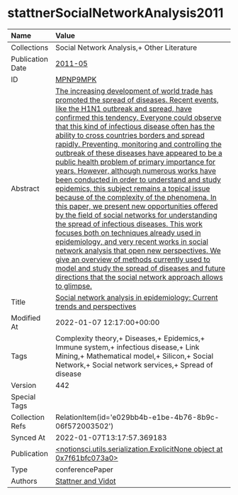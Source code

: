 # stattnerSocialNetworkAnalysis2011
| Name             | Value                                                                                                                                                                                                                                                                                                                                                                                                                                                                                                                                                                                                                                                                                                                                                                                                                                                                                                                                                                                                                                                                                                                                                                    |
|:-----------------|:-------------------------------------------------------------------------------------------------------------------------------------------------------------------------------------------------------------------------------------------------------------------------------------------------------------------------------------------------------------------------------------------------------------------------------------------------------------------------------------------------------------------------------------------------------------------------------------------------------------------------------------------------------------------------------------------------------------------------------------------------------------------------------------------------------------------------------------------------------------------------------------------------------------------------------------------------------------------------------------------------------------------------------------------------------------------------------------------------------------------------------------------------------------------------|
| Collections      | Social Network Analysis,+ Other Literature                                                                                                                                                                                                                                                                                                                                                                                                                                                                                                                                                                                                                                                                                                                                                                                                                                                                                                                                                                                                                                                                                                                               |
| Publication Date | [2011-05](<notionsci.utils.serialization.ExplicitNone object at 0x7f61bfc05850>)                                                                                                                                                                                                                                                                                                                                                                                                                                                                                                                                                                                                                                                                                                                                                                                                                                                                                                                                                                                                                                                                                         |
| ID               | [MPNP9MPK](<notionsci.utils.serialization.ExplicitNone object at 0x7f61bfc05970>)                                                                                                                                                                                                                                                                                                                                                                                                                                                                                                                                                                                                                                                                                                                                                                                                                                                                                                                                                                                                                                                                                        |
| Abstract         | [The increasing development of world trade has promoted the spread of diseases. Recent events, like the H1N1 outbreak and spread, have confirmed this tendency. Everyone could observe that this kind of infectious disease often has the ability to cross countries borders and spread rapidly. Preventing, monitoring and controlling the outbreak of these diseases have appeared to be a public health problem of primary importance for years. However, although numerous works have been conducted in order to understand and study epidemics, this subject remains a topical issue because of the complexity of the phenomena. In this paper, we present new opportunities offered by the field of social networks for understanding the spread of infectious diseases. This work focuses both on techniques already used in epidemiology, and very recent works in social network analysis that open new perspectives. We give an overview of methods currently used to model and study the spread of diseases and future directions that the social network approach allows to glimpse.](<notionsci.utils.serialization.ExplicitNone object at 0x7f61bfc05a90>) |
| Title            | [Social network analysis in epidemiology: Current trends and perspectives](<notionsci.utils.serialization.ExplicitNone object at 0x7f61bfc05bb0>)                                                                                                                                                                                                                                                                                                                                                                                                                                                                                                                                                                                                                                                                                                                                                                                                                                                                                                                                                                                                                        |
| Modified At      | 2022-01-07 12:17:00+00:00                                                                                                                                                                                                                                                                                                                                                                                                                                                                                                                                                                                                                                                                                                                                                                                                                                                                                                                                                                                                                                                                                                                                                |
| Tags             | Complexity theory,+ Diseases,+ Epidemics,+ Immune system,+ infectious disease,+ Link Mining,+ Mathematical model,+ Silicon,+ Social Network,+ Social network services,+ Spread of disease                                                                                                                                                                                                                                                                                                                                                                                                                                                                                                                                                                                                                                                                                                                                                                                                                                                                                                                                                                                |
| Version          | 442                                                                                                                                                                                                                                                                                                                                                                                                                                                                                                                                                                                                                                                                                                                                                                                                                                                                                                                                                                                                                                                                                                                                                                      |
| Special Tags     |                                                                                                                                                                                                                                                                                                                                                                                                                                                                                                                                                                                                                                                                                                                                                                                                                                                                                                                                                                                                                                                                                                                                                                          |
| Collection Refs  | RelationItem(id='e029bb4b-e1be-4b76-8b9c-06f572003502')                                                                                                                                                                                                                                                                                                                                                                                                                                                                                                                                                                                                                                                                                                                                                                                                                                                                                                                                                                                                                                                                                                                  |
| Synced At        | 2022-01-07T13:17:57.369183                                                                                                                                                                                                                                                                                                                                                                                                                                                                                                                                                                                                                                                                                                                                                                                                                                                                                                                                                                                                                                                                                                                                               |
| Publication      | [<notionsci.utils.serialization.ExplicitNone object at 0x7f61bfc073a0>](<notionsci.utils.serialization.ExplicitNone object at 0x7f61bfc073a0>)                                                                                                                                                                                                                                                                                                                                                                                                                                                                                                                                                                                                                                                                                                                                                                                                                                                                                                                                                                                                                           |
| Type             | conferencePaper                                                                                                                                                                                                                                                                                                                                                                                                                                                                                                                                                                                                                                                                                                                                                                                                                                                                                                                                                                                                                                                                                                                                                          |
| Authors          | [Stattner and Vidot](<notionsci.utils.serialization.ExplicitNone object at 0x7f61bfc07550>)                                                                                                                                                                                                                                                                                                                                                                                                                                                                                                                                                                                                                                                                                                                                                                                                                                                                                                                                                                                                                                                                              |

